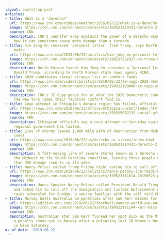 ```yaml
---
layout: bootstrap-post
articles:
- title: What is a 'derecho?'
  url: https://www.cnn.com/videos/weather/2016/06/22/what-is-a-derecho-storm-jennifer-gray-mobile-orig-mss.cnn
  image: https://cdn.cnn.com/cnnnext/dam/assets/160621214421-derecho-2-super-tease.jpg
  source: CNN
  description: CNN's Jennifer Gray explains the power of a derecho wind storm and
    how it can sometimes cause more damage than a tornado.
- title: Kim Jong Un received 'personal letter' from Trump, says North Korean state
    media
  url: https://www.cnn.com/2019/06/22/politics/kim-jong-un-personal-letter-trump-kcna/index.html
  image: https://cdn.cnn.com/cnnnext/dam/assets/190227232327-43-trump-kim-summit-super-tease.jpg
  source: CNN
  description: North Korean leader Kim Jong Un received a "personal letter" from President
    Donald Trump, according to North Korean state news agency KCNA.
- title: 2020 candidates reveal strange list of comfort foods
  url: https://www.cnn.com/videos/politics/2019/06/22/se-cupp-2020-democratic-candidates-comfort-foods-sot-vpx.cnn
  image: https://cdn.cnn.com/cnnnext/dam/assets/190622193008-se-cupp-super-tease.jpg
  source: CNN
  description: CNN's SE Cupp pokes fun at what the 2020 Democratic candidates told
    the New York Times their favorite comfort food is.
- title: Coup attempt in Ethiopia's Amhara region has failed, officials say
  url: https://www.cnn.com/2019/06/22/africa/ethiopia-unrest/index.html
  image: https://cdn.cnn.com/cnnnext/dam/assets/150325082132-social-gfx-breaking-news-super-tease.jpg
  source: CNN
  description: Ethiopian officials say a coup attempt on Saturday against the Amhara
    regional government has failed.
- title: Line of storms leaves 1,000 mile path of destruction from Midwest to Carolina
    coast
  url: https://www.cnn.com/2019/06/22/us/derecho-us-storms/index.html
  image: https://cdn.cnn.com/cnnnext/dam/assets/160621214421-derecho-2-super-tease.jpg
  source: CNN
  description: A fast-moving line of severe storms known as a derecho stretched from
    the Midwest to the South Carolina coastline, leaving three people dead and more
    than 350 damage reports in its wake.
- title: Nancy Pelosi called Trump Friday night asking him to call off ICE raids
  url: https://www.cnn.com/2019/06/22/politics/nancy-pelosi-ice-raids-house-speaker-called-donald-trump/index.html
  image: https://cdn.cnn.com/cnnnext/dam/assets/190523131614-20190523-pelosi-trump-composite-graphic-super-tease.jpg
  source: CNN
  description: House Speaker Nancy Pelosi called President Donald Trump Friday night
    and asked him to call off the Immigration and Customs Enforcement deportation
    raids scheduled for Sunday, a source familiar with the call told CNN.
- title: Norway beats Australia on penalties after Sam Kerr misses for Matildas
  url: https://edition.cnn.com/2019/06/22/football/womens-world-cup-australia-kerr-norway/index.html
  image: https://cdn.cnn.com/cnnnext/dam/assets/190622181144-kerr-miss-super-tease.jpg
  source: CNN
  description: Australian star Sam Kerr flunked her spot kick as the Matildas lost
    a penalty shoot-out to Norway after a pulsating last 16 Women's World Cup clash
    in Nice Saturday.
as_of_date: '2019-06-22'
---
```


